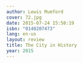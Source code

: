 ```yaml
---
author: Lewis Mumford
cover: 72.jpg
date: 2015-07-24 15:58:19
isbn: "0140207473"
lang: en-us
layout: review
title: The City in History
year: 2015
---
```

